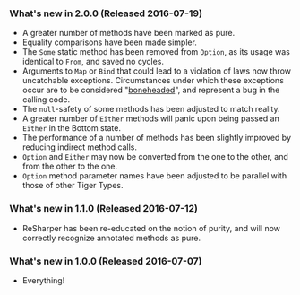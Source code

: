 ### What's new in 2.0.0 (Released 2016-07-19)

* A greater number of methods have been marked as pure.
* Equality comparisons have been made simpler.
* The `Some` static method has been removed from `Option`, as its usage was identical to `From`, and saved no cycles.
* Arguments to `Map` or `Bind` that could lead to a violation of laws now throw uncatchable exceptions.  Circumstances under which these exceptions occur are to be considered "[boneheaded](https://blogs.msdn.microsoft.com/ericlippert/2008/09/10/vexing-exceptions/)", and represent a bug in the calling code.
* The `null`-safety of some methods has been adjusted to match reality.
* A greater number of `Either` methods will panic upon being passed an `Either` in the Bottom state.
* The performance of a number of methods has been slightly improved by reducing indirect method calls.
* `Option` and `Either` may now be converted from the one to the other, and from the other to the one.
* `Option` method parameter names have been adjusted to be parallel with those of other Tiger Types.

### What's new in 1.1.0 (Released 2016-07-12)

* ReSharper has been re-educated on the notion of purity, and will now correctly recognize annotated methods as pure.

### What's new in 1.0.0 (Released 2016-07-07)

* Everything!
